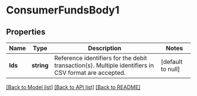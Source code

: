 # ConsumerFundsBody1

## Properties
Name | Type | Description | Notes
------------ | ------------- | ------------- | -------------
**Ids** | **string** | Reference identifiers for the debit transaction(s). Multiple identifiers in CSV format are accepted. | [default to null]

[[Back to Model list]](../README.md#documentation-for-models) [[Back to API list]](../README.md#documentation-for-api-endpoints) [[Back to README]](../README.md)


